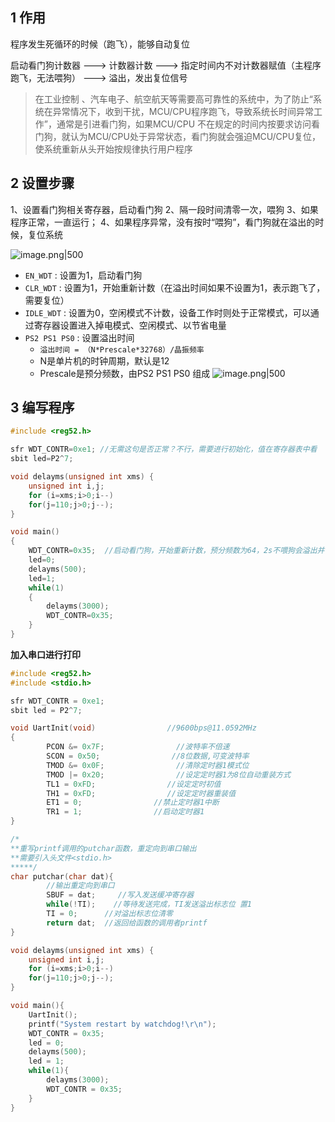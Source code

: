 
## 1 作用

程序发生死循环的时候（跑飞），能够自动复位

启动看门狗计数器 ---> 计数器计数 ---> 指定时间内不对计数器赋值（主程序跑飞，无法喂狗） ---> 溢出，发出复位信号

> 在工业控制 、汽车电子、航空航天等需要高可靠性的系统中，为了防止“系统在异常情况下，收到干扰，MCU/CPU程序跑飞，导致系统长时间异常工作”，通常是引进看门狗，如果MCU/CPU 不在规定的时间内按要求访问看门狗，就认为MCU/CPU处于异常状态，看门狗就会强迫MCU/CPU复位，使系统重新从头开始按规律执行用户程序
## 2 设置步骤

1、设置看门狗相关寄存器，启动看门狗
2、隔一段时间清零一次，喂狗
3、如果程序正常，一直运行；
4、如果程序异常，没有按时“喂狗”，看门狗就在溢出的时候，复位系统

![image.png|500](https://my-obsidian-image.oss-cn-guangzhou.aliyuncs.com/2025/01/8dcf26973b96e34608d4edd4b3b16883.png)

- `EN_WDT` : 设置为1，启动看门狗
- `CLR_WDT` : 设置为1，开始重新计数（在溢出时间如果不设置为1，表示跑飞了，需要复位）
- `IDLE_WDT` : 设置为0，空闲模式不计数，设备工作时则处于正常模式，可以通过寄存器设置进入掉电模式、空闲模式、以节省电量
- `PS2 PS1 PS0` : 设置溢出时间
	- `溢出时间 = （N*Prescale*32768）/晶振频率`
	- N是单片机的时钟周期，默认是12
	- Prescale是预分频数，由PS2 PS1 PS0 组成
	  ![image.png|500](https://my-obsidian-image.oss-cn-guangzhou.aliyuncs.com/2025/01/04c2b6c18f02fc01a4f840329881cdc5.png)

## 3 编写程序

```c
#include <reg52.h>

sfr WDT_CONTR=0xe1; //无需这句是否正常？不行，需要进行初始化，值在寄存器表中看
sbit led=P2^7;

void delayms(unsigned int xms) {
    unsigned int i,j;
    for (i=xms;i>0;i--)
    for(j=110;j>0;j--);
}

void main()
{
    WDT_CONTR=0x35;  //启动看门狗，开始重新计数，预分频数为64，2s不喂狗会溢出并复位
    led=0;
    delayms(500);
    led=1;
    while(1)
    {
        delayms(3000);
        WDT_CONTR=0x35;
    }
}
```

**加入串口进行打印**

```c
#include <reg52.h>
#include <stdio.h>

sfr WDT_CONTR = 0xe1;
sbit led = P2^7;

void UartInit(void)                //9600bps@11.0592MHz
{
        PCON &= 0x7F;                //波特率不倍速
        SCON = 0x50;                //8位数据,可变波特率
        TMOD &= 0x0F;                //清除定时器1模式位
        TMOD |= 0x20;                //设定定时器1为8位自动重装方式
        TL1 = 0xFD;                //设定定时初值
        TH1 = 0xFD;                //设定定时器重装值
        ET1 = 0;                //禁止定时器1中断
        TR1 = 1;                //启动定时器1
}

/*
**重写printf调用的putchar函数，重定向到串口输出
**需要引入头文件<stdio.h>
*****/
char putchar(char dat){
        //输出重定向到串口
        SBUF = dat;     //写入发送缓冲寄存器
        while(!TI);    //等待发送完成，TI发送溢出标志位 置1
        TI = 0;      //对溢出标志位清零
        return dat;  //返回给函数的调用者printf
}

void delayms(unsigned int xms) {
    unsigned int i,j;
    for (i=xms;i>0;i--)
    for(j=110;j>0;j--);
}

void main(){
	UartInit();
	printf("System restart by watchdog!\r\n");
	WDT_CONTR = 0x35;
	led = 0;
	delayms(500);
	led = 1;
	while(1){
		delayms(3000);
		WDT_CONTR = 0x35;
	}
}
```